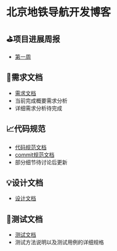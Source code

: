 # 北京地铁导航开发博客

## ⛳项目进展周报
* [第一周](week1.md)

## 🎈需求文档
* [需求文档](需求文档.md)
* 当前完成概要需求分析
* 详细需求分析待完成

## 📈代码规范
* [代码规范文档](代码规范.md)
* [commit规范文档](提交规范.md)
* 部分细节待讨论后更新

## 💡设计文档
* [设计文档](设计文档.md)

## 🔧测试文档
* [测试文档](测试文档.md)
* 测试方法说明以及测试用例的详细规格

